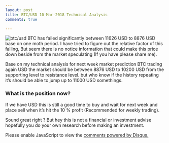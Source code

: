 ```yaml
---
layout: post
title: BTC/USD 10-Mar-2018 Technical Analysis
comments: true

---
```

![btc/usd](https://www.coinigy.com/assets/img/charts/5aa3671f2ba68.png)
BTC has failed significantly between 11626 USD to 8876 USD base on one moth period. I have tried to figure out the relative factor of this falling, But seem there is no notice information that could make this price down beside from the market speculating (If you have please share me).

Base on my technical analysis for next week market prediction BTC trading again USD the market should be between 8876 USD to 10200 USD from the supporting level to resistance level. but who know if the history repeating it’s should be able to jump up to 11000 USD somethings. 

### What is the position now? 
If we have USD this is still a good time to buy and wait for next week and place sell when it’s hit the 10 % profit (Recommended for weekly trading). 

Sound great right ? But hey this is not a financial or investment advise hopefully you do your own research before making an investment. 

<div id="disqus_thread"></div>
<script>

/**
*  RECOMMENDED CONFIGURATION VARIABLES: EDIT AND UNCOMMENT THE SECTION BELOW TO INSERT DYNAMIC VALUES FROM YOUR PLATFORM OR CMS.
*  LEARN WHY DEFINING THESE VARIABLES IS IMPORTANT: https://disqus.com/admin/universalcode/#configuration-variables*/
/*
var disqus_config = function () {
this.page.url = PAGE_URL;  // Replace PAGE_URL with your page's canonical URL variable
this.page.identifier = PAGE_IDENTIFIER; // Replace PAGE_IDENTIFIER with your page's unique identifier variable
};
*/
(function() { // DON'T EDIT BELOW THIS LINE
var d = document, s = d.createElement('script');
s.src = 'https://https-www-ayoungnotes-com.disqus.com/embed.js';
s.setAttribute('data-timestamp', +new Date());
(d.head || d.body).appendChild(s);
})();
</script>
<noscript>Please enable JavaScript to view the <a href="https://disqus.com/?ref_noscript">comments powered by Disqus.</a></noscript>

<script id="dsq-count-scr" src="//https-www-ayoungnotes-com.disqus.com/count.js" async></script>
